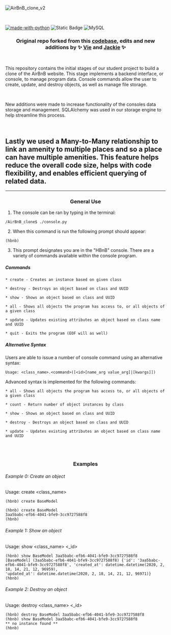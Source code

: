 
![AirBnB_clone_v2](https://github.com/ThatsVie/atlas-AirBnB_clone_v2/assets/144152489/fea4e1cb-eb30-4e4b-bafa-d59aa67d6e52)

<br>

[![made-with-python](https://img.shields.io/badge/Made%20with-Python-1f425f.svg)](https://www.python.org/)
![Static Badge](https://img.shields.io/badge/Queers%20Ruling-Code%20Space-purple?style=string&logoColor=purple) 
![MySQL](https://img.shields.io/badge/mysql-%2300f.svg?style=for-the-badge&logo=mysql&logoColor=white)

<h3><p align="center">
	Original repo forked from this <a href="https://github.com/justinmajetich/AirBnB_clone">codebase</a>,
edits and new additions by ✨ <a href="https://github.com/ThatsVie/">Vie</a> and  <a href="https://github.com/Srixx24/">Jackie</a> ✨
</h3></p>

<br>

This repository contains the initial stages of our student project to build a clone of the AirBnB website. This stage implements a backend interface, or console, to manage program data. Console commands allow the user to create, update, and destroy objects, as well as manage file storage. 

<br>

New additions were made to increase functionality of the consoles data storage and management. SQLAlchemy was used in our storage engine to help streamline this process. 

<br>

Lastly we used a Many-to-Many relationship to link an amenity to multiple places and so a place can have multiple amenities. This feature helps reduce the overall code size, helps with code flexibility, and enables efficient querying of related data.
---


---
<center> <h3>General Use</h3> </center>

1. The console can be ran by typing in the terminal:
 ```
/AirBnB_clone$ ./console.py
 ```

2. When this command is run the following prompt should appear:
```
(hbnb)
```
3. This prompt designates you are in the "HBnB" console. There are a variety of commands available within the console program.

##### Commands
    * create - Creates an instance based on given class

    * destroy - Destroys an object based on class and UUID

    * show - Shows an object based on class and UUID

    * all - Shows all objects the program has access to, or all objects of a given class

    * update - Updates existing attributes an object based on class name and UUID

    * quit - Exits the program (EOF will as well)


##### Alternative Syntax
Users are able to issue a number of console command using an alternative syntax:

	Usage: <class_name>.<command>([<id>[name_arg value_arg]|[kwargs]])
Advanced syntax is implemented for the following commands: 

    * all - Shows all objects the program has access to, or all objects of a given class

	* count - Return number of object instances by class

    * show - Shows an object based on class and UUID

	* destroy - Destroys an object based on class and UUID

    * update - Updates existing attributes an object based on class name and UUID

<br>
<br>
<center> <h3>Examples</h3> </center>

###### Example 0: Create an object
Usage: create <class_name>
```
(hbnb) create BaseModel
```
```
(hbnb) create BaseModel
3aa5babc-efb6-4041-bfe9-3cc9727588f8
(hbnb)                   
```
###### Example 1: Show an object
Usage: show <class_name> <_id>

```
(hbnb) show BaseModel 3aa5babc-efb6-4041-bfe9-3cc9727588f8
[BaseModel] (3aa5babc-efb6-4041-bfe9-3cc9727588f8) {'id': '3aa5babc-efb6-4041-bfe9-3cc9727588f8', 'created_at': datetime.datetime(2020, 2, 18, 14, 21, 12, 96959), 
'updated_at': datetime.datetime(2020, 2, 18, 14, 21, 12, 96971)}
(hbnb)  
```
###### Example 2: Destroy an object
Usage: destroy <class_name> <_id>
```
(hbnb) destroy BaseModel 3aa5babc-efb6-4041-bfe9-3cc9727588f8
(hbnb) show BaseModel 3aa5babc-efb6-4041-bfe9-3cc9727588f8
** no instance found **
(hbnb)   
```
